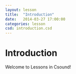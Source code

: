 ```yaml
---
layout: lesson 
title:  "Introduction"
date:   2014-03-27 17:00:00
categories: lesson 
csd: introduction.csd
---
```


# Introduction

Welcome to Lessons in Csound!

